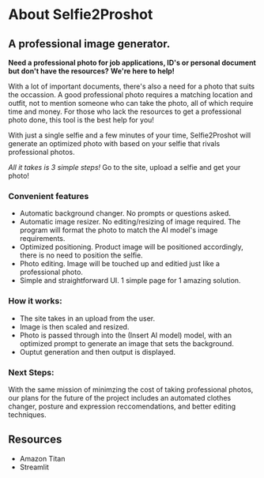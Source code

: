 # About Selfie2Proshot 
## A professional image generator.
**Need a professional photo for job applications, ID's or personal document
but don't have the resources?**
**We're here to help!**

With a lot of important documents, there's also a need for a photo that suits
the occassion. A good professional photo requires a matching location and 
outfit, not to mention someone who can take the photo, all of which require time
and money. For those who lack the resources to get a professional photo done,
this tool is the best help for you!

With just a single selfie and a few minutes of your time, Selfie2Proshot will 
generate an optimized photo with based on your selfie that rivals 
professional photos.

*All it takes is 3 simple steps!* Go to the site, upload a selfie and 
get your photo!

### Convenient features
- Automatic background changer. No prompts or questions asked.
- Automatic image resizer. No editing/resizing of image required. The program 
will format the photo to match the AI model's image requirements.
- Optimized positioning. Product image will be positioned accordingly, there is
no need to position the selfie.
- Photo editing. Image will be touched up and editied just like a professional 
photo.
- Simple and straightforward UI. 1 simple page for 1 amazing solution.


### How it works:
- The site takes in an upload from the user.
- Image is then scaled and resized.
- Photo is passed through into the (Insert AI model) model, with an optimized
prompt to generate an image that sets the background.
- Ouptut generation and then output is displayed.

### Next Steps: 
With the same mission of minimzing the cost of taking professional photos, our 
plans for the future of the project includes an automated clothes changer, 
posture and expression reccomendations, and better editing techniques.

## Resources
- Amazon Titan
- Streamlit
